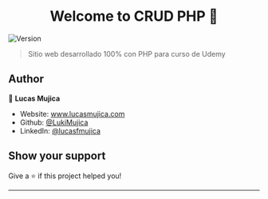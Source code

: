 <h1 align="center">Welcome to CRUD PHP 👋</h1>
<p>
  <img alt="Version" src="https://img.shields.io/badge/version-0.0.1-blue.svg?cacheSeconds=2592000" />
</p>

> Sitio web desarrollado 100% con PHP para curso de Udemy

## Author

👤 **Lucas Mujica**

-   Website: www.lucasmujica.com
-   Github: [@LukiMujica](https://github.com/LukiMujica)
-   LinkedIn: [@lucasfmujica](https://linkedin.com/in/lucasfmujica)

## Show your support

Give a ⭐️ if this project helped you!

---
